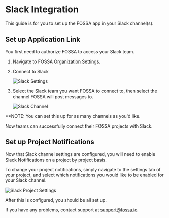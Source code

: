 # Slack Integration

This guide is for you to set up the FOSSA app in your Slack channel(s).

## Set up Application Link

You first need to authorize FOSSA to access your Slack team.

1. Navigate to FOSSA [Organization Settings](/account/settings/organization).

2. Connect to Slack

	![Slack Settings](/img/slack-org-settings.png)

3. Select the Slack team you want FOSSA to connect to, then select the channel FOSSA will post messages to.

	![Slack Channel](/img/slack-channel-select.png)


**NOTE: You can set this up for as many channels as you'd like.

Now teams can successfully connect their FOSSA projects with Slack.

## Set up Project Notifications

Now that Slack channel settings are configured, you will need to enable Slack Notifications on a project by project basis.

To change your project notifications, simply navigate to the settings tab of your project, and select which notifications you would like to be enabled for your Slack channel.

![Slack Project Settings](/img/slack-project-settings.png)


After this is configured, you should be all set up.

If you have any problems, contact support at support@fossa.io